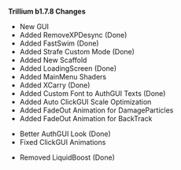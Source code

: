 **Trillium b1.7.8 Changes**
+ New GUI
+ Added RemoveXPDesync (Done)
+ Added FastSwim (Done)
+ Added Strafe Custom Mode (Done)
+ Added New Scaffold
+ Added LoadingScreen (Done)
+ Added MainMenu Shaders
+ Added XCarry (Done)
+ Added Custom Font to AuthGUI Texts (Done)
+ Added Auto ClickGUI Scale Optimization
+ Added FadeOut Animation for DamageParticles
+ Added FadeOut Animation for BackTrack

* Better AuthGUI Look (Done)
* Fixed ClickGUI Animations

- Removed LiquidBoost (Done)

